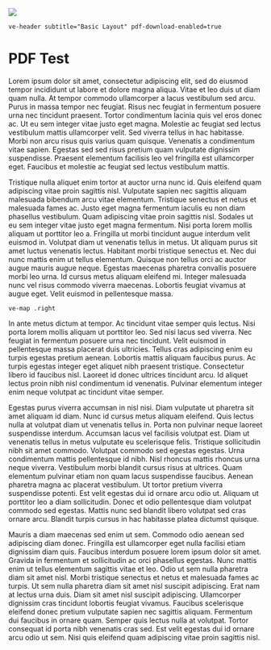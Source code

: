 [![](https://v3.juncture-digital.org/images/wb.svg)](https://v3.juncture-digital.org/wb)

`ve-header subtitle="Basic Layout" pdf-download-enabled=true`

# PDF Test

Lorem ipsum dolor sit amet, consectetur adipiscing elit, sed do eiusmod tempor incididunt ut labore et dolore magna aliqua. Vitae et leo duis ut diam quam nulla. At tempor commodo ullamcorper a lacus vestibulum sed arcu. Purus in massa tempor nec feugiat. Risus nec feugiat in fermentum posuere urna nec tincidunt praesent. Tortor condimentum lacinia quis vel eros donec ac. Ut eu sem integer vitae justo eget magna. Molestie ac feugiat sed lectus vestibulum mattis ullamcorper velit. Sed viverra tellus in hac habitasse. Morbi non arcu risus quis varius quam quisque. Venenatis a condimentum vitae sapien. Egestas sed sed risus pretium quam vulputate dignissim suspendisse. Praesent elementum facilisis leo vel fringilla est ullamcorper eget. Faucibus et molestie ac feugiat sed lectus vestibulum mattis.

Tristique nulla aliquet enim tortor at auctor urna nunc id. Quis eleifend quam adipiscing vitae proin sagittis nisl. Vulputate sapien nec sagittis aliquam malesuada bibendum arcu vitae elementum. Tristique senectus et netus et malesuada fames ac. Justo eget magna fermentum iaculis eu non diam phasellus vestibulum. Quam adipiscing vitae proin sagittis nisl. Sodales ut eu sem integer vitae justo eget magna fermentum. Nisi porta lorem mollis aliquam ut porttitor leo a. Fringilla ut morbi tincidunt augue interdum velit euismod in. Volutpat diam ut venenatis tellus in metus. Ut aliquam purus sit amet luctus venenatis lectus. Habitant morbi tristique senectus et. Nec dui nunc mattis enim ut tellus elementum. Quisque non tellus orci ac auctor augue mauris augue neque. Egestas maecenas pharetra convallis posuere morbi leo urna. Id cursus metus aliquam eleifend mi. Integer malesuada nunc vel risus commodo viverra maecenas. Lobortis feugiat vivamus at augue eget. Velit euismod in pellentesque massa.

`ve-map .right`

In ante metus dictum at tempor. Ac tincidunt vitae semper quis lectus. Nisi porta lorem mollis aliquam ut porttitor leo. Sed nisi lacus sed viverra. Nec feugiat in fermentum posuere urna nec tincidunt. Velit euismod in pellentesque massa placerat duis ultricies. Tellus cras adipiscing enim eu turpis egestas pretium aenean. Lobortis mattis aliquam faucibus purus. Ac turpis egestas integer eget aliquet nibh praesent tristique. Consectetur libero id faucibus nisl. Laoreet id donec ultrices tincidunt arcu. Id aliquet lectus proin nibh nisl condimentum id venenatis. Pulvinar elementum integer enim neque volutpat ac tincidunt vitae semper.

Egestas purus viverra accumsan in nisl nisi. Diam vulputate ut pharetra sit amet aliquam id diam. Nunc id cursus metus aliquam eleifend. Quis lectus nulla at volutpat diam ut venenatis tellus in. Porta non pulvinar neque laoreet suspendisse interdum. Accumsan lacus vel facilisis volutpat est. Diam ut venenatis tellus in metus vulputate eu scelerisque felis. Tristique sollicitudin nibh sit amet commodo. Volutpat commodo sed egestas egestas. Urna condimentum mattis pellentesque id nibh. Nisl rhoncus mattis rhoncus urna neque viverra. Vestibulum morbi blandit cursus risus at ultrices. Quam elementum pulvinar etiam non quam lacus suspendisse faucibus. Aenean pharetra magna ac placerat vestibulum. Ut tortor pretium viverra suspendisse potenti. Est velit egestas dui id ornare arcu odio ut. Aliquam ut porttitor leo a diam sollicitudin. Donec et odio pellentesque diam volutpat commodo sed egestas. Mattis nunc sed blandit libero volutpat sed cras ornare arcu. Blandit turpis cursus in hac habitasse platea dictumst quisque.

Mauris a diam maecenas sed enim ut sem. Commodo odio aenean sed adipiscing diam donec. Fringilla est ullamcorper eget nulla facilisi etiam dignissim diam quis. Faucibus interdum posuere lorem ipsum dolor sit amet. Gravida in fermentum et sollicitudin ac orci phasellus egestas. Nunc mattis enim ut tellus elementum sagittis vitae et leo. Odio ut sem nulla pharetra diam sit amet nisl. Morbi tristique senectus et netus et malesuada fames ac turpis. Ut sem nulla pharetra diam sit amet nisl suscipit adipiscing. Erat nam at lectus urna duis. Diam sit amet nisl suscipit adipiscing. Ullamcorper dignissim cras tincidunt lobortis feugiat vivamus. Faucibus scelerisque eleifend donec pretium vulputate sapien nec sagittis aliquam. Fermentum dui faucibus in ornare quam. Semper quis lectus nulla at volutpat. Tortor consequat id porta nibh venenatis cras sed. Est velit egestas dui id ornare arcu odio ut sem. Nisi quis eleifend quam adipiscing vitae proin sagittis nisl.